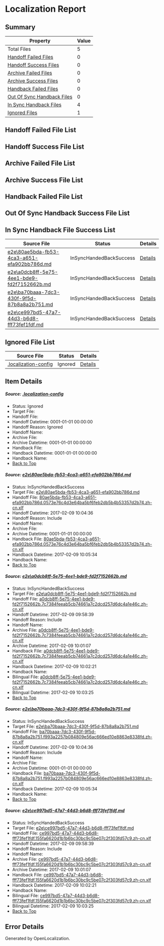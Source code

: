 # <a name='report-top'></a> Localization Report

## Summary
 Property | Value 
 -------- | ----- 
 Total Files | 5
[ Handoff Failed Files ](#handoff-failed-list)| 0
[ Handoff Success Files ](#handoff-success-list)| 0
[ Archive Failed Files ](#archive-failed-list)| 0
[ Archive Success Files ](#archive-success-list)| 0
[ Handback Failed Files ](#handback-failed-list)| 0
[ Out Of Sync Handback Files ](#outofsync-handback-success-list)| 0
[ In Sync Handback Files ](#insync-handback-success-list)| 4
[ Ignored Files ](#ignored-list)| 1

## <a name='handoff-failed-list'></a> Handoff Failed File List

## <a name='handoff-success-list'></a> Handoff Success File List

## <a name='archive-failed-list'></a> Archive Failed File List

## <a name='archive-success-list'></a> Archive Success File List

## <a name='handback-failed-list'></a> Handback Failed File List

## <a name='outofsync-handback-success-list'></a> Out Of Sync Handback Success File List

## <a name='insync-handback-success-list'></a> In Sync Handback File Success List
 Source File | Status | Details 
 ----------- | ------ | ------- 
 [e2e\80ae5bda-fb53-4ca3-a651-efa902bb786d.md](https://github.com/OpenLocalizationTestOrg/ol-test0/blob/0a9ec18412104a696d1190c6f865b5a691279e31/e2e/80ae5bda-fb53-4ca3-a651-efa902bb786d.md) | InSyncHandedBackSuccess | [Details](#0d9656f71fdfff90f82eca9dd8c19d12ccf38bb41)
 [e2e\a0dcb8ff-5e75-4ee1-bde9-fd2f7152662b.md](https://github.com/OpenLocalizationTestOrg/ol-test0/blob/abbdf69214427d86b212d583480bdbf6c21b2ad6/e2e/a0dcb8ff-5e75-4ee1-bde9-fd2f7152662b.md) | InSyncHandedBackSuccess | [Details](#2cce30ad1957555db7c7c64b79b4c0d5530ca2ef2)
 [e2e\ba70baaa-7dc3-430f-9f5d-87b8a8a2b751.md](https://github.com/OpenLocalizationTestOrg/ol-test0/blob/0a9ec18412104a696d1190c6f865b5a691279e31/e2e/ba70baaa-7dc3-430f-9f5d-87b8a8a2b751.md) | InSyncHandedBackSuccess | [Details](#5da3a4f9d8554683b4581cf19a10bfc1763eaae43)
 [e2e\ce997bd5-47a7-44d3-b6d8-fff73fef1fdf.md](https://github.com/OpenLocalizationTestOrg/ol-test0/blob/abbdf69214427d86b212d583480bdbf6c21b2ad6/e2e/ce997bd5-47a7-44d3-b6d8-fff73fef1fdf.md) | InSyncHandedBackSuccess | [Details](#1a65741a27252e68c6c33b4274107a2319a2abff4)

## <a name='ignored-list'></a> Ignored File List
 Source File | Status | Details 
 ----------- | ------ | ------- 
 [.localization-config](https://github.com/OpenLocalizationTestOrg/ol-test0/blob/0a9ec18412104a696d1190c6f865b5a691279e31/.localization-config) | Ignored | [Details](#cb0632cf59c1387fc1742bfb9fa3c47f87e2e5c90)

## Item Details
##### <a name='cb0632cf59c1387fc1742bfb9fa3c47f87e2e5c90'></a> Source: [.localization-config](https://github.com/OpenLocalizationTestOrg/ol-test0/blob/0a9ec18412104a696d1190c6f865b5a691279e31/.localization-config)
* Status: Ignored
* Target File: 
* Handoff File: 
* Handoff Datetime: 0001-01-01 00:00:00
* Handoff Reason: Ignored
* Handoff Name: 
* Archive File: 
* Archive Datetime: 0001-01-01 00:00:00
* Handback File: 
* Handback Datetime: 0001-01-01 00:00:00
* Handback Name: 
* [Back to Top](#report-top)

##### <a name='0d9656f71fdfff90f82eca9dd8c19d12ccf38bb41'></a> Source: [e2e\80ae5bda-fb53-4ca3-a651-efa902bb786d.md](https://github.com/OpenLocalizationTestOrg/ol-test0/blob/0a9ec18412104a696d1190c6f865b5a691279e31/e2e/80ae5bda-fb53-4ca3-a651-efa902bb786d.md)
* Status: InSyncHandedBackSuccess
* Target File: [e2e\80ae5bda-fb53-4ca3-a651-efa902bb786d.md](https://github.com/OpenLocalizationTestOrg/ol-test0-zhcn/blob/6ec6c1ff500a85a8b72398493c1d4f9da87a9580/e2e/80ae5bda-fb53-4ca3-a651-efa902bb786d.md)
* Handoff File: [80ae5bda-fb53-4ca3-a651-efa902bb786d.0573e76c4d3e64ba5bf6feb2db5b4b53357d2b74.zh-cn.xlf](https://github.com/OpenLocalizationTestOrg/ol-test0-handoff/blob/5c99ffd5f516e13f90b9c9b43aafcf9b0cfcc799/ol-handoff/OpenLocalizationTestOrg/ol-test0-zhcn/shujia/ht/80ae5bda-fb53-4ca3-a651-efa902bb786d.0573e76c4d3e64ba5bf6feb2db5b4b53357d2b74.zh-cn.xlf)
* Handoff Datetime: 2017-02-09 10:04:36
* Handoff Reason: Include
* Handoff Name: 
* Archive File: 
* Archive Datetime: 0001-01-01 00:00:00
* Handback File: [80ae5bda-fb53-4ca3-a651-efa902bb786d.0573e76c4d3e64ba5bf6feb2db5b4b53357d2b74.zh-cn.xlf](https://github.com/OpenLocalizationTestOrg/ol-test0-handback/blob/48d192c37f30ebedc33629ed979c8b056f9bf828/ol-handback/OpenLocalizationTestOrg/ol-test0-zhcn/shujia/ht/80ae5bda-fb53-4ca3-a651-efa902bb786d.0573e76c4d3e64ba5bf6feb2db5b4b53357d2b74.zh-cn.xlf)
* Handback Datetime: 2017-02-09 10:05:34
* Handback Name: 
* [Back to Top](#report-top)

##### <a name='2cce30ad1957555db7c7c64b79b4c0d5530ca2ef2'></a> Source: [e2e\a0dcb8ff-5e75-4ee1-bde9-fd2f7152662b.md](https://github.com/OpenLocalizationTestOrg/ol-test0/blob/abbdf69214427d86b212d583480bdbf6c21b2ad6/e2e/a0dcb8ff-5e75-4ee1-bde9-fd2f7152662b.md)
* Status: InSyncHandedBackSuccess
* Target File: [e2e\a0dcb8ff-5e75-4ee1-bde9-fd2f7152662b.md](https://github.com/OpenLocalizationTestOrg/ol-test0-zhcn/blob/8dac4593d25c31bc7c4d40b344d9f55e6db65b2b/e2e/a0dcb8ff-5e75-4ee1-bde9-fd2f7152662b.md)
* Handoff File: [a0dcb8ff-5e75-4ee1-bde9-fd2f7152662b.7c7384feeab5cb74661a7c2dcd257d6dc4a1e46c.zh-cn.xlf](https://github.com/OpenLocalizationTestOrg/ol-test0-handoff/blob/965bdb917ca43cd1049e4131780270c9c44fda25/ol-handoff/OpenLocalizationTestOrg/ol-test0-zhcn/shujia/ht/a0dcb8ff-5e75-4ee1-bde9-fd2f7152662b.7c7384feeab5cb74661a7c2dcd257d6dc4a1e46c.zh-cn.xlf)
* Handoff Datetime: 2017-02-09 09:58:39
* Handoff Reason: Include
* Handoff Name: 
* Archive File: [a0dcb8ff-5e75-4ee1-bde9-fd2f7152662b.7c7384feeab5cb74661a7c2dcd257d6dc4a1e46c.zh-cn.xlf](https://github.com/OpenLocalizationTestOrg/ol-test0-handoff/blob/c6331e38318899dbc0cb637bc2bbed55ab2a75b9/ol-archive/OpenLocalizationTestOrg/ol-test0-zhcn/shujia/ht/a0dcb8ff-5e75-4ee1-bde9-fd2f7152662b.7c7384feeab5cb74661a7c2dcd257d6dc4a1e46c.zh-cn.xlf)
* Archive Datetime: 2017-02-09 10:01:07
* Handback File: [a0dcb8ff-5e75-4ee1-bde9-fd2f7152662b.7c7384feeab5cb74661a7c2dcd257d6dc4a1e46c.zh-cn.xlf](https://github.com/OpenLocalizationTestOrg/ol-test0-handback/blob/33cac388b714d9a29e9a15cb1f0a5f53834a7fc1/ol-handback/OpenLocalizationTestOrg/ol-test0-zhcn/shujia/ht/a0dcb8ff-5e75-4ee1-bde9-fd2f7152662b.7c7384feeab5cb74661a7c2dcd257d6dc4a1e46c.zh-cn.xlf)
* Handback Datetime: 2017-02-09 10:02:21
* Handback Name: 
* Bilingual File: [a0dcb8ff-5e75-4ee1-bde9-fd2f7152662b.7c7384feeab5cb74661a7c2dcd257d6dc4a1e46c.zh-cn.xlf](https://github.com/OpenLocalizationTestOrg/ol-test0-handback/blob/33cac388b714d9a29e9a15cb1f0a5f53834a7fc1/ol-handback/OpenLocalizationTestOrg/ol-test0-zhcn/shujia/ht/a0dcb8ff-5e75-4ee1-bde9-fd2f7152662b.7c7384feeab5cb74661a7c2dcd257d6dc4a1e46c.zh-cn.xlf)
* Bilingual Datetime: 2017-02-09 10:03:25
* [Back to Top](#report-top)

##### <a name='5da3a4f9d8554683b4581cf19a10bfc1763eaae43'></a> Source: [e2e\ba70baaa-7dc3-430f-9f5d-87b8a8a2b751.md](https://github.com/OpenLocalizationTestOrg/ol-test0/blob/0a9ec18412104a696d1190c6f865b5a691279e31/e2e/ba70baaa-7dc3-430f-9f5d-87b8a8a2b751.md)
* Status: InSyncHandedBackSuccess
* Target File: [e2e\ba70baaa-7dc3-430f-9f5d-87b8a8a2b751.md](https://github.com/OpenLocalizationTestOrg/ol-test0-zhcn/blob/6ec6c1ff500a85a8b72398493c1d4f9da87a9580/e2e/ba70baaa-7dc3-430f-9f5d-87b8a8a2b751.md)
* Handoff File: [ba70baaa-7dc3-430f-9f5d-87b8a8a2b751.f993a2257b084809e56ac666ed10e8863e8338fd.zh-cn.xlf](https://github.com/OpenLocalizationTestOrg/ol-test0-handoff/blob/5c99ffd5f516e13f90b9c9b43aafcf9b0cfcc799/ol-handoff/OpenLocalizationTestOrg/ol-test0-zhcn/shujia/ht/ba70baaa-7dc3-430f-9f5d-87b8a8a2b751.f993a2257b084809e56ac666ed10e8863e8338fd.zh-cn.xlf)
* Handoff Datetime: 2017-02-09 10:04:36
* Handoff Reason: Include
* Handoff Name: 
* Archive File: 
* Archive Datetime: 0001-01-01 00:00:00
* Handback File: [ba70baaa-7dc3-430f-9f5d-87b8a8a2b751.f993a2257b084809e56ac666ed10e8863e8338fd.zh-cn.xlf](https://github.com/OpenLocalizationTestOrg/ol-test0-handback/blob/48d192c37f30ebedc33629ed979c8b056f9bf828/ol-handback/OpenLocalizationTestOrg/ol-test0-zhcn/shujia/ht/ba70baaa-7dc3-430f-9f5d-87b8a8a2b751.f993a2257b084809e56ac666ed10e8863e8338fd.zh-cn.xlf)
* Handback Datetime: 2017-02-09 10:05:34
* Handback Name: 
* [Back to Top](#report-top)

##### <a name='1a65741a27252e68c6c33b4274107a2319a2abff4'></a> Source: [e2e\ce997bd5-47a7-44d3-b6d8-fff73fef1fdf.md](https://github.com/OpenLocalizationTestOrg/ol-test0/blob/abbdf69214427d86b212d583480bdbf6c21b2ad6/e2e/ce997bd5-47a7-44d3-b6d8-fff73fef1fdf.md)
* Status: InSyncHandedBackSuccess
* Target File: [e2e\ce997bd5-47a7-44d3-b6d8-fff73fef1fdf.md](https://github.com/OpenLocalizationTestOrg/ol-test0-zhcn/blob/8dac4593d25c31bc7c4d40b344d9f55e6db65b2b/e2e/ce997bd5-47a7-44d3-b6d8-fff73fef1fdf.md)
* Handoff File: [ce997bd5-47a7-44d3-b6d8-fff73fef1fdf.155fa6620d1b1b6bc30bc9c5be07c2f303fd57c9.zh-cn.xlf](https://github.com/OpenLocalizationTestOrg/ol-test0-handoff/blob/965bdb917ca43cd1049e4131780270c9c44fda25/ol-handoff/OpenLocalizationTestOrg/ol-test0-zhcn/shujia/ht/ce997bd5-47a7-44d3-b6d8-fff73fef1fdf.155fa6620d1b1b6bc30bc9c5be07c2f303fd57c9.zh-cn.xlf)
* Handoff Datetime: 2017-02-09 09:58:39
* Handoff Reason: Include
* Handoff Name: 
* Archive File: [ce997bd5-47a7-44d3-b6d8-fff73fef1fdf.155fa6620d1b1b6bc30bc9c5be07c2f303fd57c9.zh-cn.xlf](https://github.com/OpenLocalizationTestOrg/ol-test0-handoff/blob/c6331e38318899dbc0cb637bc2bbed55ab2a75b9/ol-archive/OpenLocalizationTestOrg/ol-test0-zhcn/shujia/ht/ce997bd5-47a7-44d3-b6d8-fff73fef1fdf.155fa6620d1b1b6bc30bc9c5be07c2f303fd57c9.zh-cn.xlf)
* Archive Datetime: 2017-02-09 10:01:07
* Handback File: [ce997bd5-47a7-44d3-b6d8-fff73fef1fdf.155fa6620d1b1b6bc30bc9c5be07c2f303fd57c9.zh-cn.xlf](https://github.com/OpenLocalizationTestOrg/ol-test0-handback/blob/33cac388b714d9a29e9a15cb1f0a5f53834a7fc1/ol-handback/OpenLocalizationTestOrg/ol-test0-zhcn/shujia/ht/ce997bd5-47a7-44d3-b6d8-fff73fef1fdf.155fa6620d1b1b6bc30bc9c5be07c2f303fd57c9.zh-cn.xlf)
* Handback Datetime: 2017-02-09 10:02:21
* Handback Name: 
* Bilingual File: [ce997bd5-47a7-44d3-b6d8-fff73fef1fdf.155fa6620d1b1b6bc30bc9c5be07c2f303fd57c9.zh-cn.xlf](https://github.com/OpenLocalizationTestOrg/ol-test0-handback/blob/33cac388b714d9a29e9a15cb1f0a5f53834a7fc1/ol-handback/OpenLocalizationTestOrg/ol-test0-zhcn/shujia/ht/ce997bd5-47a7-44d3-b6d8-fff73fef1fdf.155fa6620d1b1b6bc30bc9c5be07c2f303fd57c9.zh-cn.xlf)
* Bilingual Datetime: 2017-02-09 10:03:25
* [Back to Top](#report-top)


## Error Details

Generated by OpenLocalization.
